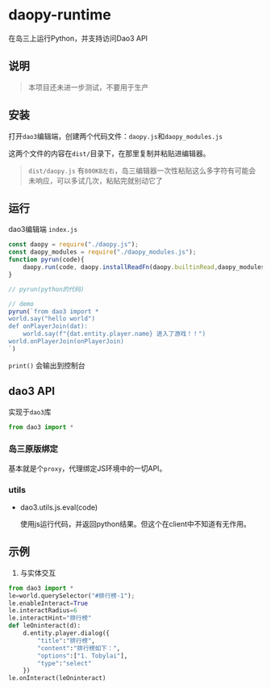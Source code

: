 # daopy-runtime
在岛三上运行Python，并支持访问Dao3 API

## 说明
> 本项目还未进一步测试，不要用于生产

## 安装

打开`dao3`编辑端，创建两个代码文件：`daopy.js`和`daopy_modules.js`

这两个文件的内容在`dist/`目录下，在那里复制并粘贴进编辑器。
> `dist/daopy.js` 有`800KB左右`，岛三编辑器一次性粘贴这么多字符有可能会未响应，可以多试几次，粘贴完就别动它了

## 运行
dao3编辑端
`index.js`
```javascript
const daopy = require("./daopy.js");
const daopy_modules = require("./daopy_modules.js");
function pyrun(code){
    daopy.run(code, daopy.installReadFn(daopy.builtinRead,daopy_modules));
}

// pyrun(python的代码)

// demo
pyrun(`from dao3 import *
world.say("hello world")
def onPlayerJoin(dat):
    world.say(f"{dat.entity.player.name} 进入了游戏！！")
world.onPlayerJoin(onPlayerJoin)    
`)
```

`print()` 会输出到控制台

## dao3 API
实现于`dao3`库
```python
from dao3 import *
```
### 岛三原版绑定
基本就是个`proxy`，代理绑定JS环境中的一切API。

### utils
- dao3.utils.js.eval(code)

    使用js运行代码，并返回python结果。但这个在client中不知道有无作用。

## 示例
1. 与实体交互
```python
from dao3 import *
le=world.querySelector("#排行榜-1");
le.enableInteract=True
le.interactRadius=6
le.interactHint="排行榜"
def leOninteract(d):
    d.entity.player.dialog({
        "title":"排行榜",
        "content":"排行榜如下：",
        "options":["1. Tobylai"],
        "type":"select"
    })
le.onInteract(leOninteract)
```



